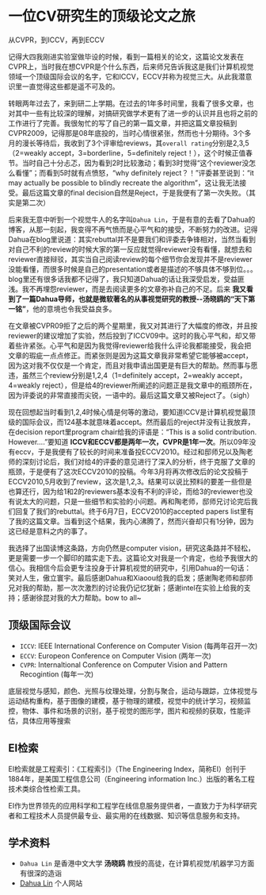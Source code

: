 # 一位CV研究生的顶级论文之旅

从CVPR，到ICCV，再到ECCV

记得大四我刚进实验室做毕设的时候，看到一篇相关的论文，这篇论文发表在CVPR上，当时我在想CVPR是个什么东西，后来师兄告诉我这是我们计算机视觉领域一个顶级国际会议的名字，它和ICCV，ECCV并称为视觉三大。从此我潜意识里一直觉得这些都是遥不可及的。

转眼两年过去了，来到研二上学期。在过去的1年多时间里，我看了很多文章，也对其中一些有比较深的理解，对搞研究做学术更有了进一步的认识并且也将之前的工作进行了完善。我很匆忙的写了自己的第一篇文章，并把这篇文章投稿到CVPR2009，记得那是08年底投的，当时心情很紧张，然而也十分期待。3个多月的漫长等待后，我收到了3个评审给reviews，其``overall rating``分别是2,3,5（2=weakly accept，3=borderline，5=definitely reject！），这个时候正值春节。当时自己十分忐忑，因为看到2时比较激动；看到3时觉得“这个reviewer没怎么看懂”；而看到5时就有点愤怒，“why definitely reject？！”评委甚至说到：“it may actually be possible to blindly recreate the algorithm”，这让我无法接受。最后这篇文章的final decision自然是Reject，于是我便有了第一次失败。（其实是第二次）

后来我无意中听到一个视觉牛人的名字叫``Dahua Lin``，于是有意的去看了Dahua的博客，从那一刻起，我变得不再气愤而是心平气和的接受，不断努力的改进。记得Dahua在blog里说道：其实rebuttal并不是要我们和评委去争锋相对，当然当看到对自己不利的review的时候大家的第一反应就觉得reviewer没有看懂，就想去和reviewer直接辩驳，其实当自己阅读review的每个细节你会发现并不是reviewer没能看懂，而很多时候是自己的presentation或者是描述的不够具体不够到位。。。blog里还有很多话我都不记得了，我只知道Dahua的话让我深受启发，受益匪浅。我不再埋怨reviewer，而是去阅读更多的文章弥补自己的不足。后来 **我又看到了一篇Dahua导师，也就是微软著名的从事视觉研究的教授--汤晓鸥的“天下第一铭”**，他的意境也令我受益良多。

在文章被CVPR09拒了之后的两个星期里，我又对其进行了大幅度的修改，并且按reviewer的建议增加了实验，然后投到了ICCV09中。这时的我心平气和，却又带着些许紧张。心平气和是因为我觉得reviewer给我什么评论我都能接受，我会把文章的瑕疵一点点修正。而紧张则是因为这篇文章我非常希望它能够被accept，因为这对我不仅仅是一个肯定，而且对我申请出国更是有巨大的帮助。然而事与愿违，虽然三个review分别是1,2,4（1=definitely accept，2=weakly accept，4=weakly reject），但是给4的reviewer所阐述的问题正是我文章中的瓶颈所在，因为评委说的非常直接而尖锐，一语中的。最后这篇文章又被Reject了。（sigh）

现在回想起当时看到1,2,4时候心情是何等的激动，要知道ICCV是计算机视觉最顶级的国际会议，而124基本就意味着accept。然而最后的reject并没有让我放弃，在decision report里program chair给我的评语是：“This is a solid contribution. However....”要知道 **ICCV和ECCV都是两年一次，CVPR是1年一次**。所以09年没有eccv，于是我便有了较长的时间来准备投ECCV2010。经过和邸师兄以及陶老师的深刻讨论后，我们对给4的评委的意见进行了深入的分析，终于克服了文章的瓶颈，于是便有了这次ECCV2010的投稿。今年3月将再次修改后的论文投稿于ECCV2010,5月收到了review，这次是1,2,3。结果可以说比预料的要差一些但是也算还行，因为给1和2的reviewers基本没有不利的评论，而给3的reviewer也没有说太大的问题，只是一些细节和实验的小问题。再和陶老师，邸师兄讨论完后我们回复了我们的rebuttal。终于6月7日，ECCV2010的accepted papers list里有了我的这篇文章。当看到这个结果，我内心沸腾了，然而兴奋却只有1分钟，因为这已经是意料之内的事了。

我选择了出国读博这条路，方向仍然是computer vision，研究这条路并不轻松，更是需要一步一个脚印的踏实走下去。这篇论文对我是一个肯定，也给予我很大的信心。我相信今后会更专注投身于计算机视觉的研究中，引用Dahua的一句话：笑对人生，傲立寰宇。最后感谢Dahua和Xiaoou给我的启发；感谢陶老师和邸师兄对我的帮助，那一次次激烈的讨论我仍记忆犹新；感谢intel在实验上给我的支持；感谢徐昆对我的大力帮助。bow to all~

## 顶级国际会议


- ``ICCV``: IEEE International Conference on Computer Vision (每两年召开一次)
- ``ECCV``: Europeon Conference on Computer Vision (两年一次)
- ``CVPR``: Internaltional Conference on Computer Vision and Pattern Recogintion  (每年一次)

底层视觉与感知，颜色、光照与纹理处理，分割与聚合，运动与跟踪，立体视觉与运动结构重构，基于图像的建模，基于物理的建模，视觉中的统计学习，视频监控，物体、事件和场景的识别，基于视觉的图形学，图片和视频的获取，性能评估，具体应用等搜索

## EI检索

EI检索就是工程索引：《工程索引》（The Engineering Index，简称EI）创刊于1884年，是美国工程信息公司（Engineering information Inc.）出版的著名工程技术类综合性检索工具。

EI作为世界领先的应用科学和工程学在线信息服务提供者，一直致力于为科学研究者和工程技术人员提供最专业、最实用的在线数据、知识等信息服务和支持。


## 学术资料

- ``Dahua Lin`` 是香港中文大学 **汤晓鸥** 教授的高徒，在计算机视觉/机器学习方面有很深的造诣
- [Dahua Lin](http://dahua.me/) 个人网站
